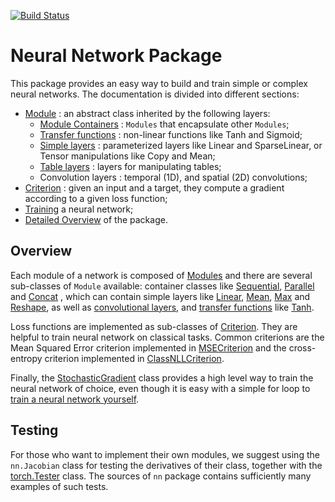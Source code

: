 [![Build Status](https://travis-ci.org/torch/nn.svg?branch=master)](https://travis-ci.org/torch/nn)
<a name="nn.dok"/>
# Neural Network Package #

This package provides an easy way to build and train simple or complex
neural networks. The documentation is divided into different sections:
 * [Module](doc/module.md#nn.Module) : an abstract class inherited by the following layers:
   * [Module Containers](doc/containers.md#nn.Containers) : `Modules` that encapsulate other `Modules`;
   * [Transfer functions](doc/transfer.md#nn.transfer.dok) : non-linear functions like Tanh and Sigmoid;
   * [Simple layers](doc/simple.md#nn.simplelayers.dok) : parameterized layers like Linear and SparseLinear, or Tensor manipulations like Copy and Mean;
   * [Table layers](doc/table.md#nn.TableLayers) : layers for manipulating tables;
   * Convolution layers : temporal (1D), and spatial (2D) convolutions; 
 * [Criterion](doc/criterions.md#nn.Criterions) : given an input and a target, they compute a gradient according to a given loss function;
 * [Training](doc/training.md#nn.traningneuralnet.dok) a neural network;
 * [Detailed Overview](doc/overview.md#nn.overview.dok) of the package.

## Overview ##
Each module of a network is composed of [Modules](doc/module.md#nn.Modules) and there
are several sub-classes of `Module` available: container classes like
[Sequential](doc/containers.md#nn.Sequential), [Parallel](doc/containers.md#nn.Parallel) and
[Concat](doc/containers.md#nn.Concat) , which can contain simple layers like
[Linear](doc/simple.md#nn.Linear), [Mean](doc/simple.md#nn.Mean), [Max](doc/simple.md#nn.Max) and
[Reshape](doc/simple.md#nn.Reshape), as well as [convolutional layers](doc/convolution.md), and [transfer
functions](doc/transfer.md) like [Tanh](doc/transfer.md#nn.Tanh).

Loss functions are implemented as sub-classes of
[Criterion](doc/criterion.md#nn.Criterions). They are helpful to train neural network on
classical tasks.  Common criterions are the Mean Squared Error
criterion implemented in [MSECriterion](doc/criterion.md#nn.MSECriterion) and the
cross-entropy criterion implemented in
[ClassNLLCriterion](doc/criterion.md#nn.ClassNLLCriterion).

Finally, the [StochasticGradient](doc/training.md#nn.StochasticGradient) class provides a
high level way to train the neural network of choice, even though it is
easy with a simple for loop to [train a neural network yourself](doc/training.md#nn.DoItYourself).

## Testing ##
For those who want to implement their own modules, we suggest using
the `nn.Jacobian` class for testing the derivatives of their class,
together with the [torch.Tester](https://github.com/torch/torch7/blob/master/doc/tester.md) class. The sources
of `nn` package contains sufficiently many examples of such tests.



